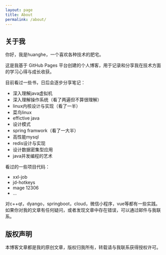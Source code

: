 ```yaml
---
layout: page
title: About
permalink: /about/
---
```


## 关于我

你好，我是huanghe，一个喜欢各种技术的肥宅。

这是我基于 GitHub Pages 平台创建的个人博客，用于记录和分享我在技术方面的学习心得与成长收获。

目前看过一些书，日后会逐步分享笔记：
- 深入理解java虚拟机
- 深入理解操作系统（看了两遍但不算很理解）
- linux内核设计与实现（看了一半）
- 菜鸟linux
- effictive java
- 设计模式
- spring framwork（看了一大半）
- 高性能mysql
- redis设计与实现
- 设计数据密集型应用
- java并发编程的艺术

看过的一些项目代码：
- xxl-job
- jd-hotkeys
- mage 12306
- ...

对c++qt，dyango，springboot，cloud，微信小程序，vue等都有一些实践。
如果你对我的文章有任何疑问，或者发现文章中存在错误，可以通过邮件与我联系。

## 版权声明

本博客文章都是我的原创文章，版权归我所有，转载请与我联系获得授权许可。
